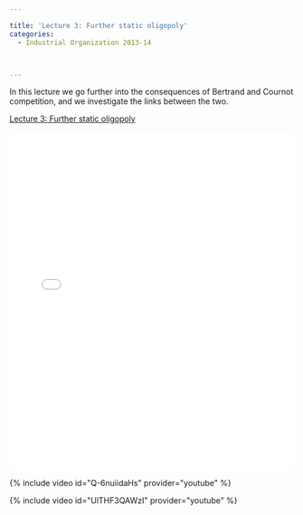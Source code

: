 ```yaml
---

title: 'Lecture 3: Further static oligopoly'
categories:
  - Industrial Organization 2013-14



---
```

In this lecture we go further into the consequences of Bertrand and Cournot competition, and we investigate the links between the two.



<a href="https://www.scribd.com/doc/178971167/Lecture-3-Further-static-oligopoly"  title="View Lecture 3: Further static oligopoly on Scribd">Lecture 3: Further static oligopoly</a>

<iframe data-aspect-ratio="undefined" data-auto-height="false" frameborder="0" height="600" scrolling="no" src="//www.scribd.com/embeds/178971167/content?start_page=1&amp;view_mode=slideshow&amp;show_recommendations=false" width="100%"></iframe> 

 



{% include video id="Q-6nuiidaHs" provider="youtube" %}



 

 



{% include video id="UlTHF3QAWzI" provider="youtube" %}



